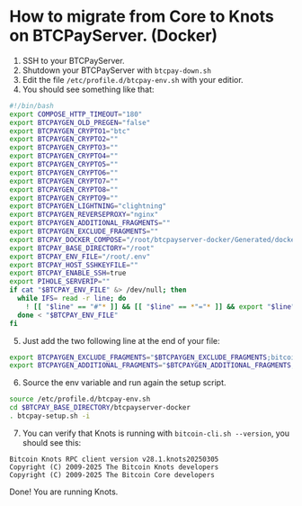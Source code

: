 How to migrate from Core to Knots on BTCPayServer. (Docker)
=============

1. SSH to your BTCPayServer.
2. Shutdown your BTCPayServer with `btcpay-down.sh`
3. Edit the file `/etc/profile.d/btcpay-env.sh` with your editior.
4. You should see something like that:

```bash
#!/bin/bash
export COMPOSE_HTTP_TIMEOUT="180"
export BTCPAYGEN_OLD_PREGEN="false"
export BTCPAYGEN_CRYPTO1="btc"
export BTCPAYGEN_CRYPTO2=""
export BTCPAYGEN_CRYPTO3=""
export BTCPAYGEN_CRYPTO4=""
export BTCPAYGEN_CRYPTO5=""
export BTCPAYGEN_CRYPTO6=""
export BTCPAYGEN_CRYPTO7=""
export BTCPAYGEN_CRYPTO8=""
export BTCPAYGEN_CRYPTO9=""
export BTCPAYGEN_LIGHTNING="clightning"
export BTCPAYGEN_REVERSEPROXY="nginx"
export BTCPAYGEN_ADDITIONAL_FRAGMENTS=""
export BTCPAYGEN_EXCLUDE_FRAGMENTS=""
export BTCPAY_DOCKER_COMPOSE="/root/btcpayserver-docker/Generated/docker-compose.generated.yml"
export BTCPAY_BASE_DIRECTORY="/root"
export BTCPAY_ENV_FILE="/root/.env"
export BTCPAY_HOST_SSHKEYFILE=""
export BTCPAY_ENABLE_SSH=true
export PIHOLE_SERVERIP=""
if cat "$BTCPAY_ENV_FILE" &> /dev/null; then
  while IFS= read -r line; do
    ! [[ "$line" == "#"* ]] && [[ "$line" == *"="* ]] && export "$line"
  done < "$BTCPAY_ENV_FILE"
fi
```

5. Just add the two following line at the end of your file:

```bash
export BTCPAYGEN_EXCLUDE_FRAGMENTS="$BTCPAYGEN_EXCLUDE_FRAGMENTS;bitcoin"
export BTCPAYGEN_ADDITIONAL_FRAGMENTS="$BTCPAYGEN_ADDITIONAL_FRAGMENTS;bitcoinknots"
```

6. Source the env variable and run again the setup script.

```bash
source /etc/profile.d/btcpay-env.sh
cd $BTCPAY_BASE_DIRECTORY/btcpayserver-docker
. btcpay-setup.sh -i
```

7. You can verify that Knots is running with `bitcoin-cli.sh --version`, you should see this:

```
Bitcoin Knots RPC client version v28.1.knots20250305
Copyright (C) 2009-2025 The Bitcoin Knots developers
Copyright (C) 2009-2025 The Bitcoin Core developers
```

Done! You are running Knots.
